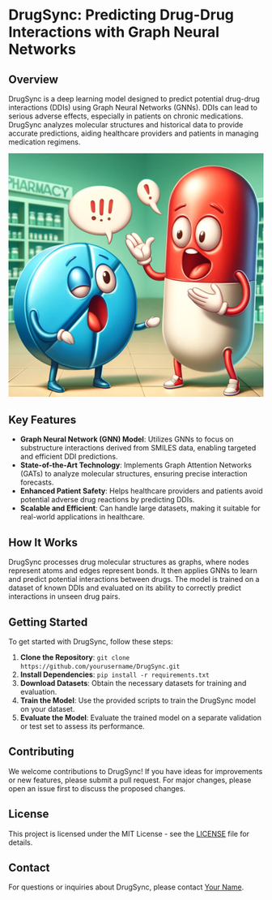 # DrugSync: Predicting Drug-Drug Interactions with Graph Neural Networks

## Overview

DrugSync is a deep learning model designed to predict potential drug-drug interactions (DDIs) using Graph Neural Networks (GNNs). DDIs can lead to serious adverse effects, especially in patients on chronic medications. DrugSync analyzes molecular structures and historical data to provide accurate predictions, aiding healthcare providers and patients in managing medication regimens.

![Before Interaction](https://github.com/ArunAK111/DrugSync/blob/main/Images/Before_Interaction.png)

## Key Features

- **Graph Neural Network (GNN) Model**: Utilizes GNNs to focus on substructure interactions derived from SMILES data, enabling targeted and efficient DDI predictions.
- **State-of-the-Art Technology**: Implements Graph Attention Networks (GATs) to analyze molecular structures, ensuring precise interaction forecasts.
- **Enhanced Patient Safety**: Helps healthcare providers and patients avoid potential adverse drug reactions by predicting DDIs.
- **Scalable and Efficient**: Can handle large datasets, making it suitable for real-world applications in healthcare.

## How It Works

DrugSync processes drug molecular structures as graphs, where nodes represent atoms and edges represent bonds. It then applies GNNs to learn and predict potential interactions between drugs. The model is trained on a dataset of known DDIs and evaluated on its ability to correctly predict interactions in unseen drug pairs.

## Getting Started

To get started with DrugSync, follow these steps:

1. **Clone the Repository**: `git clone https://github.com/yourusername/DrugSync.git`
2. **Install Dependencies**: `pip install -r requirements.txt`
3. **Download Datasets**: Obtain the necessary datasets for training and evaluation.
4. **Train the Model**: Use the provided scripts to train the DrugSync model on your dataset.
5. **Evaluate the Model**: Evaluate the trained model on a separate validation or test set to assess its performance.

## Contributing

We welcome contributions to DrugSync! If you have ideas for improvements or new features, please submit a pull request. For major changes, please open an issue first to discuss the proposed changes.

## License

This project is licensed under the MIT License - see the [LICENSE](LICENSE) file for details.

## Contact

For questions or inquiries about DrugSync, please contact [Your Name](mailto:youremail@example.com).

